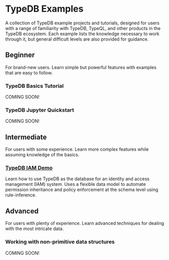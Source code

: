 # TypeDB Examples

A collection of TypeDB example projects and tutorials, designed for users with a range of familiarity with TypeDB,
TypeQL, and other products in the TypeDB ecosystem. Each example lists the knowledge necessary to work through it, but
general difficult levels are also provided for guidance.

## Beginner

For brand-new users. Learn simple but powerful features with examples that are easy to follow.

### TypeDB Basics Tutorial

COMING SOON!

### TypeDB Jupyter Quickstart

COMING SOON!

## Intermediate

For users with some experience. Learn more complex features while assuming knowledge of the basics.

### [TypeDB IAM Demo](https://github.com/james-whiteside/typedb-examples/tree/master/iam-demo)

Learn how to use TypeDB as the database for an identity and access management (IAM) system. Uses a flexible data model
to automate permission inheritance and policy enforcement at the schema level using rule-inference.

## Advanced

For users with plenty of experience. Learn advanced techniques for dealing with the most intricate data.

### Working with non-primitive data structures

COMING SOON!

